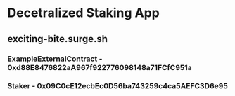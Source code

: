 # Decetralized Staking App

## exciting-bite.surge.sh

### ExampleExternalContract - 0xd88E8476822aA967f922776098148a71FCfC951a
### Staker - 0x09C0cE12ecbEc0D56ba743259c4ca5AEFC3D6e95
